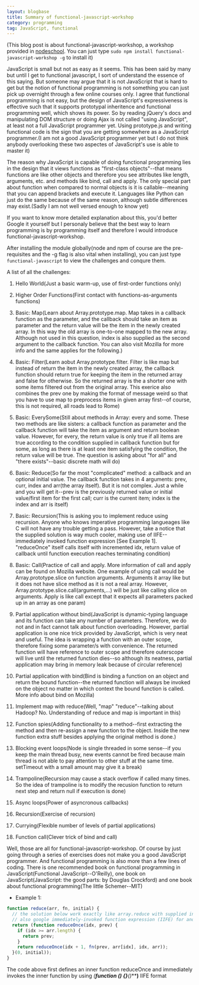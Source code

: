 ```yaml
---
layout: blogbase
title: Summary of functional-javascript-workshop
category: programming
tag: JavaScript, functional
---
```


(This blog post is about functional-javascript-workshop, a workshop provided in [nodeschool](http://nodeschool.org). You can just type <code>sudo npm install functional-javascript-workshop -g</code> to install it)

JavaScript is small but not as easy as it seems. This has been said by many but until I get to functional javascript, I sort of understand the essence of this saying. But someone may argue that it is not JavaScript that is hard to get but the notion of functional programming is not something you can just pick up overnight through a few online courses only. I agree that functional programming is not easy, but the design of JavaScript's expressiveness is effective such that it supports prototypal inheritence and functional programming well, which shows its power. So by reading jQuery's docs and manipulating DOM structure or doing Ajax is not called "using JavaScript", at least not a full JavaScript programmer yet. Using prototype.js and writing functional code is the sign that you are getting somewhere as a JavaScript programmer.(I am not a good JavaScript programmer yet but I do not think anybody overlooking these two aspectes of JavaScript's use is able to master it)

The reason why JavaScript is capable of doing functional programming lies in the design that it views functions as "first-class objects"--that means functions are like other objects and therefore you see attributes like length, arguments, etc. and methods like bind, call and apply. The only special part about function when compared to normal objects is it is callable--meaning that you can append brackets and execute it. Languages like Python can just do the same because of the same reason, although subtle differences may exist.(Sadly I am not well versed enough to know yet)

If you want to know more detailed explanation about this, you'd better Google it yourself but I personaly believe that the best way to learn programming is by programming itself and therefore I would introduce functional-javascript-workshop.

After installing the module globally(node and npm of course are the pre-requisites and the -g flag is also vital when installing), you can just type <code>functional-javascript</code> to view the challenges and conqure them.

A list of all the challenges:

1. Hello World(Just a basic warm-up, use of first-order functions only)

2. Higher Order Functions(First contact with functions-as-arguments functions)

3. Basic: Map(Learn about Array.prototype.map. Map takes in a callback function as the parameter, and the callback should take an item as parameter and the return value will be the item in the newly created array. In this way the old array is one-to-one mapped to the new array. Although not used in this question, index is also supplied as the second argument to the callback function. You can also visit Mozilla for more info and the same applies for the following.)

4. Basic: Filter(Learn aobut Array.prototype.filter. Filter is like map but instead of return the item in the newly created array, the callback function should return true for keeping the item in the returned array and false for otherwise. So the returned array is the a shorter one with some items filtered out from the original array. This exerice also combines the prev one by making the format of message weird so that you have to use map to preprocess items in given array first--of course, this is not required, all roads lead to Rome)

5. Basic: EverySome(Still about methods in Array: every and some. These two methods are like sisters: a callback function as parameter and the callback function will take the item as argument and return boolean value. However, for every, the return value is only true if all items are true according to the condition supplied in callback function but for some, as long as there is at least one item satisfying the condition, the return value will be true. The question is asking about "for all" and "there exists"--basic discrete math will do)

6. Basic: Reduce(So far the most "complicated" method: a callback and an optional initial value. The callback function takes in 4 arguments: prev, curr, index and arr(the array itself). But it is not complex. Just a while and you will get it--prev is the previously returned value or initial value/first item for the first call; curr is the current item; index is the index and arr is itself)

7. Basic: Recursion(This is asking you to implement reduce using recursion. Anyone who knows imperative programming langueages like C will not have any trouble getting a pass. However, take a notice that the supplied solution is way much cooler, making use of IIFE--immediately invoked function expression [See Example 1]. "reduceOnce" itself calls itself with incremented idx, return value of callback until function execution reaches terminating condition)

8. Basic: Call(Practice of call and apply. More information of call and apply can be found on Mozilla website. One example of using call would be Array.prototype.slice on function arguments. Arguments it array like but it does not have slice method as it is not a real array. However, Array.prototype.slice.call(arguments,...) will be just like calling slice on arguments. Apply is like call except that it expects all parameters packed up in an array as one param)

9. Partial application without bind(JavaScript is dynamic-typing language and its function can take any number of parameters. Therefore, we do not and in fact cannot talk about function overloading. However, partial application is one nice trick provided by JavaScript, which is very neat and useful. The idea is wrapping a function with an outer scope, therefore fixing some parameter/s with convenience. The returned function will have reference to outer scope and therefore outerscope will live until the returned function dies--so although its neatness, partial application may bring in memory leak because of circular reference)

10. Partial application with bind(Bind is binding a function on an object and return the bound function--the returned function will always be invoked on the object no matter in which context the bound function is called. More info about bind on Mozilla)

11. Implement map with reduce(Well, "map" "reduce"--talking about Hadoop? No. Understanding of reduce and map is important in this)

12. Function spies(Adding functionality to a method--first extracting the method and then re-assign a new function to the object. Inside the new function extra stuff besides applying the original method is done.)

13. Blocking event loops(Node is single threaded in some sense--if you keep the main thread busy, new events cannot be fired because main thread is not able to pay attention to other stuff at the same time. setTimeout with a small amount may give it a break)

14. Trampoline(Recursion may cause a stack overflow if called many times. So the idea of trampoline is to modify the recusion function to return next step and return null if execution is done)

15. Async loops(Power of asyncronous callbacks)

16. Recursion(Exercise of recursion)

17. Currying(Flexible number of levels of partial applications)

18. Function call(Clever trick of bind and call)

Well, those are all for functional-javascript-workshop. Of course by just going through a series of exercises does not make you a good JavaScript programmer. And functional programming is also more than a few lines of coding. There is one recommended book on functional programming in JavaScript(Functional JavaScript--O'Reilly), one book on JavaScript(JavaScript: the good parts: by Douglas Crockford) and one book about functional programming(The little Schemer--MIT)

* Example 1:

~~~javascript
function reduce(arr, fn, initial) {
  // the solution below work exactly like array.reduce with supplied initial.
  // also google immediately-invoked function expression (IIFE) for another elegant js feature
  return (function reduceOnce(idx, prev) {
    if (idx >= arr.length) {
      return prev;
    }
    return reduceOnce(idx + 1, fn(prev, arr[idx], idx, arr));
  }(0, initial));
}
~~~

The code above first defines an inner function reduceOnce and immediately invokes the inner function by using **(**function () {}***()*****)** IIFE format
